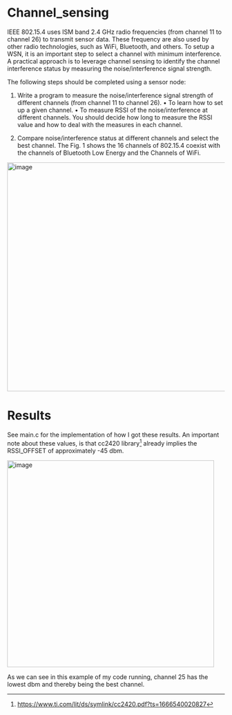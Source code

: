 # Channel_sensing

IEEE 802.15.4 uses ISM band 2.4 GHz radio frequencies (from channel 11 to channel 26) to transmit sensor data. These frequency are also used by other radio technologies, such as WiFi, Bluetooth, and others. To setup a WSN, it is an important step to select a channel with minimum interference. A practical approach is to leverage channel sensing to identify the channel interference status by measuring the noise/interference signal strength.

The following steps should be completed using a sensor node:

1. Write a program to measure the noise/interference signal strength of different channels (from channel 11 to channel 26).
• To learn how to set up a given channel.
• To measure RSSI of the noise/interference at different channels. You  should decide how long to measure the RSSI value and how to deal with the measures in each channel.

2. Compare noise/interference status at different channels and select the best
channel. The Fig. 1 shows the 16 channels of 802.15.4 coexist with the
channels of Bluetooth Low Energy and the Channels of WiFi.
<img width="530" alt="image" src="https://user-images.githubusercontent.com/43139396/197492014-39e7bf1d-60af-4a0a-ba99-32ea0763ab41.png">

# Results
See main.c for the implementation of how I got these results. An important note about these values, is that cc2420 library[^1] already implies the RSSI_OFFSET of approximately -45 dbm.

<img width="479" alt="image" src="https://user-images.githubusercontent.com/43139396/197492308-d465baec-3cf5-4067-9c5b-80ea1fae737f.png">

As we can see in this example of my code running, channel 25 has the lowest dbm and thereby being the best channel.

[^1]: https://www.ti.com/lit/ds/symlink/cc2420.pdf?ts=1666540020827
